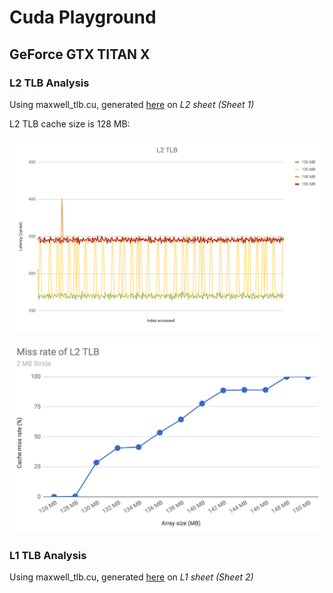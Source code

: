 # Cuda Playground

## GeForce GTX TITAN X

### L2 TLB Analysis

Using maxwell_tlb.cu, generated 
<a href="http://docs.google.com/spreadsheets/d/16TDQx__41UWZUpeL4_CLbyOTJWQEf7zCG_WavlkNKws/edit?usp=sharing ">here</a> on *L2 sheet (Sheet 1)* 

L2 TLB cache size is 128 MB: 

![alt text](L2_TLB.png "Description goes here")

![alt text](L2_TLB_Miss_Rate.png "Description goes here")

### L1 TLB Analysis

Using maxwell_tlb.cu, generated 
<a href="http://docs.google.com/spreadsheets/d/16TDQx__41UWZUpeL4_CLbyOTJWQEf7zCG_WavlkNKws/edit?usp=sharing ">here</a> on *L1 sheet (Sheet 2)* 
